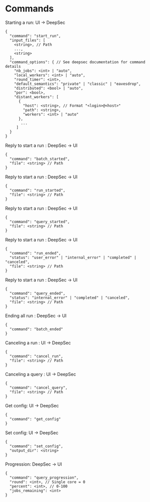 # Commands

Starting a run: UI -> DeepSec

```
{
  "command": "start_run",
  "input_files": [
    <string>, // Path
    ...,
    <string>
  ],
  "command_options": { // See deepsec documentation for command details
    "nb_jobs": <int> | "auto",
    "local_workers": <int> | "auto",
    "round_timer": <int>,
    "default_semantics": "private" | "classic" | "eavesdrop",
    "distributed": <bool> | "auto",
    "por": <bool>,
    "distant_workers": [
      {
        "host": <string>, // Format "<login>@<host>"
        "path": <string>,
        "workers": <int> | "auto"
      },
       ...
     ]
  }
}
```
Reply to start a run : DeepSec -> UI

```
{
  "command": "batch_started",
  "file": <string> // Path
}
```

Reply to start a run : DeepSec -> UI

```
{
  "command": "run_started",
  "file": <string> // Path
}
```

Reply to start a run : DeepSec -> UI

```
{
  "command": "query_started",
  "file": <string> // Path
}
```

Reply to start a run : DeepSec -> UI

```
{
  "command": "run_ended",
  "status": "user_error" | "internal_error" | "completed" | "canceled",
  "file": <string> // Path
}
```

Reply to start a run : DeepSec -> UI

```
{
  "command": "query_ended",
  "status": "internal_error" | "completed" | "canceled",
  "file": <string> // Path
}
```

Ending all run : DeepSec -> UI

```
{
  "command": "batch_ended"
}
```


Canceling a run : UI -> DeepSec

```
{
  "command": "cancel_run",
  "file": <string> // Path
}
```

Canceling a query : UI -> DeepSec

```
{
  "command": "cancel_query",
  "file": <string> // Path
}
```

Get config: UI -> DeepSec
```
{
  "command": "get_config"
}
```

Set config: UI -> DeepSec
```
{
  "command": "set_config",
  "output_dir": <string>
}
```

Progression: DeepSec -> UI
```
{
  "command": "query_progression",
  "round": <int>, // Single core = 0
  "percent": <int>, // 0-100
  "jobs_remaining": <int>
}
```
